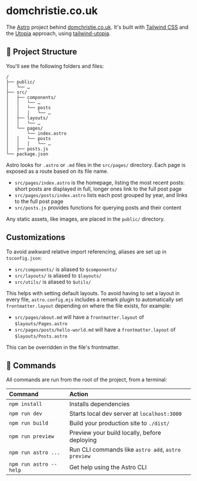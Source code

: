 # domchristie.co.uk

The [Astro](https://astro.build/) project behind [domchristie.co.uk](https://domchristie.co.uk/). It's built with [Tailwind CSS](https://tailwindcss.com/) and the [Utopia](https://utopia.fyi/) approach, using [tailwind-utopia](https://github.com/domchristie/tailwind-utopia).

## 🚀 Project Structure

You'll see the following folders and files:

```
/
├── public/
│   └── …
├── src/
│   ├── components/
│   │   └── …
│   │   └── posts
│   │   │   └── …
│   ├── layouts/
│   │   └── …
│   └── pages/
│       └── index.astro
│   │   └── posts
│   │   │   └── …
│   ├── posts.js
└── package.json
```

Astro looks for `.astro` or `.md` files in the `src/pages/` directory. Each page is exposed as a route based on its file name.

- `src/pages/index.astro` is the homepage, listing the most recent posts: short posts are displayed in full, longer ones link to the full post page
- `src/pages/posts/index.astro` lists each post grouped by year, and links to the full post page
- `src/posts.js` provides functions for querying posts and their content

Any static assets, like images, are placed in the `public/` directory.

## Customizations

To avoid awkward relative import referencing, aliases are set up in `tsconfig.json`:

- `src/components/` is aliased to `$components/`
- `src/layouts/` is aliased to `$layouts/`
- `src/utils/` is aliased to `$utils/`

This helps with setting default layouts. To avoid having to set a layout in every file, `astro.config.mjs` includes a remark plugin to automatically set `frontmatter.layout` depending on where the file exists, for example:

- `src/pages/about.md` will have a `frontmatter.layout` of `$layouts/Pages.astro`
- `src/pages/posts/hello-world.md` will have a `frontmatter.layout` of `$layouts/Posts.astro`

This can be overridden in the file's frontmatter.

## 🧞 Commands

All commands are run from the root of the project, from a terminal:

| Command                | Action                                             |
| :--------------------- | :------------------------------------------------- |
| `npm install`          | Installs dependencies                              |
| `npm run dev`          | Starts local dev server at `localhost:3000`        |
| `npm run build`        | Build your production site to `./dist/`            |
| `npm run preview`      | Preview your build locally, before deploying       |
| `npm run astro ...`    | Run CLI commands like `astro add`, `astro preview` |
| `npm run astro --help` | Get help using the Astro CLI                       |
